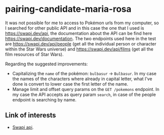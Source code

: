 # pairing-candidate-maria-rosa

It was not possible for me to access to Pokémon urls from my computer, so I searched for other public API and in this case the one that
I used is https://swapi.dev/api, the documentation about the API can be find here https://swapi.dev/documentation.
The two endpoints used here in the test are https://swapi.dev/api/people (get all the individual person or character within the Star Wars universe) and https://swapi.dev/api/films (get all the film resources of Star Wars).

Regarding the suggested improvements:

- Capitalizing the `name` of the pokémon: `bulbasur` -> `Bulbasur`. In my case the names of the characters where already in capital letter, what I've done is convert to lower case the first letter of the name.
- Manage limit and offset query params on the `GET /pokemons` endpoint. In my case the API accepts as query param `search`, in case of the people endpoint is searching by name.

## Link of interests

- [Swapi api](https://swapi.dev/documentation).
